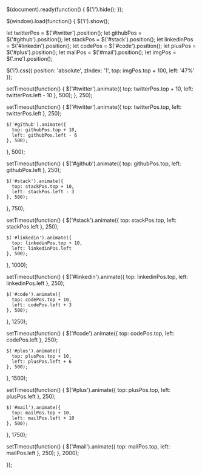 $(document).ready(function() {
  $('i').hide();
});

$(window).load(function() {
  $('i').show();

  let twitterPos = $('#twitter').position();
  let githubPos = $('#github').position();
  let stackPos = $('#stack').position();
  let linkedinPos = $('#linkedin').position();
  let codePos = $('#code').position();
  let plusPos = $('#plus').position();
  let mailPos = $('#mail').position();
  let imgPos = $('.me').position();
  
  $('i').css({
    position: 'absolute',
    zIndex: '1',
    top: imgPos.top + 100,
    left: '47%'
  });
  
  setTimeout(function() {
    $('#twitter').animate({
      top: twitterPos.top + 10,
      left: twitterPos.left - 10
    }, 500);
  }, 250);
  
  setTimeout(function() {
    $('#twitter').animate({
      top: twitterPos.top,
      left: twitterPos.left
    }, 250);

    $('#github').animate({
      top: githubPos.top + 10,
      left: githubPos.left - 6
    }, 500);
  }, 500);
  
  setTimeout(function() {
    $('#github').animate({
      top: githubPos.top,
      left: githubPos.left
    }, 250);

    $('#stack').animate({
      top: stackPos.top + 10,
      left: stackPos.left - 3
    }, 500);
  }, 750);
  
  setTimeout(function() {
    $('#stack').animate({
      top: stackPos.top,
      left: stackPos.left
    }, 250);

    $('#linkedin').animate({
      top: linkedinPos.top + 10,
      left: linkedinPos.left
    }, 500);
  }, 1000);
  
  setTimeout(function() {
    $('#linkedin').animate({
      top: linkedinPos.top,
      left: linkedinPos.left
    }, 250);

    $('#code').animate({
      top: codePos.top + 10,
      left: codePos.left + 3
    }, 500);
  }, 1250);
  
  setTimeout(function() {
    $('#code').animate({
      top: codePos.top,
      left: codePos.left
    }, 250);

    $('#plus').animate({
      top: plusPos.top + 10,
      left: plusPos.left + 6
    }, 500);
  }, 1500);
  
  setTimeout(function() {
    $('#plus').animate({
      top: plusPos.top,
      left: plusPos.left
    }, 250);

    $('#mail').animate({
      top: mailPos.top + 10,
      left: mailPos.left + 10
    }, 500);
  }, 1750);
  
  setTimeout(function() {
    $('#mail').animate({
      top: mailPos.top,
      left: mailPos.left
    }, 250);
  }, 2000);
  
});
